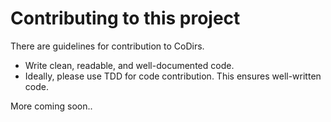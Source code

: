 # Contributing to this project

There are guidelines for contribution to CoDirs.

- Write clean, readable, and well-documented code.
- Ideally, please use TDD for code contribution. This ensures well-written code.

More coming soon..
